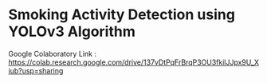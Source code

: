 # Smoking Activity Detection using YOLOv3 Algorithm

Google Colaboratory Link : https://colab.research.google.com/drive/137vDtPqFrBrqP3OU3fkilJJpx9U_Xiub?usp=sharing
